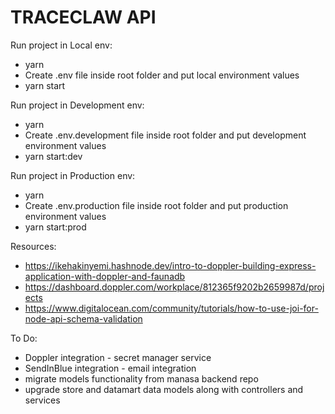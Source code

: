 # TRACECLAW API

Run project in Local env:

- yarn
- Create .env file inside root folder and put local environment values
- yarn start

Run project in Development env:

- yarn
- Create .env.development file inside root folder and put development environment values
- yarn start:dev

Run project in Production env:

- yarn
- Create .env.production file inside root folder and put production environment values
- yarn start:prod

Resources:

- https://ikehakinyemi.hashnode.dev/intro-to-doppler-building-express-application-with-doppler-and-faunadb
- https://dashboard.doppler.com/workplace/812365f9202b2659987d/projects
- https://www.digitalocean.com/community/tutorials/how-to-use-joi-for-node-api-schema-validation

To Do:

- Doppler integration - secret manager service
- SendInBlue integration - email integration
- migrate models functionality from manasa backend repo
- upgrade store and datamart data models along with controllers and services
